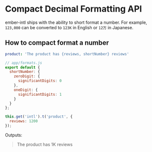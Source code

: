 
Compact Decimal Formatting API
==============================================================================

ember-intl ships with the ability to short format a number.  For example, `123,000` can be
converted to `123K` in English or `12万` in Japanese.

## How to compact format a number

```yaml
product: 'The product has {reviews, shortNumber} reviews'
```

```js
// app/formats.js
export default {
  shortNumber: {
    zeroDigit: {
      significantDigits: 0
    },
    oneDigit: {
      significantDigits: 1
    }
  }
};
```

```js
this.get('intl').t('product', {
  reviews: 1200
});
```

Outputs:

> The product has 1K reviews

